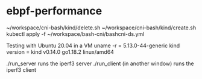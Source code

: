 # ebpf-performance
 ~/workspace/cni-bash/kind/delete.sh
 ~/workspace/cni-bash/kind/create.sh
 kubectl apply -f ~/workspace/bash-cni/bashcni-ds.yml

 Testing with 
 Ubuntu 20.04 in a VM
 uname -r = 5.13.0-44-generic
 kind version = kind v0.14.0 go1.18.2 linux/amd64

 ./run_server runs the iperf3 server
 ./run_client (in another window) runs the iperf3 client
